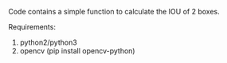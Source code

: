 Code contains a simple function to calculate the IOU of 2 boxes.

Requirements:
 1) python2/python3 
 2) opencv (pip install opencv-python)
